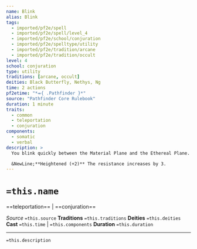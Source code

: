 ```yaml
---
name: Blink
alias: Blink
tags:
  - imported/pf2e/spell
  - imported/pf2e/spell/level_4
  - imported/pf2e/school/conjuration
  - imported/pf2e/spelltype/utility
  - imported/pf2e/tradition/arcane
  - imported/pf2e/tradition/occult
level: 4
school: conjuration
type: utility
traditions: [arcane, occult]
deities: Black Butterfly, Nethys, Ng
time: 2 actions
pf2etime: "*⬺{ .Pathfinder }*"
source: "Pathfinder Core Rulebook"
duration: 1 minute
traits:
  - common
  - teleportation
  - conjuration
components:
  - somatic
  - verbal
description: >
  You blink quickly between the Material Plane and the Ethereal Plane. You gain resistance 5 to all damage (except force). You can Sustain the Spell to vanish and reappear 10 feet away in a random direction determined by the GM; the movement doesn't trigger reactions. At the end of your turn, you vanish and reappear as above.

  &NewLine;**Heightened (+2)** The resistance increases by 3.
---
```

# `=this.name`
==teleportation== | ==conjuration==

*Source* `=this.source`
**Traditions** `=this.traditions`
**Deities** `=this.deities`
**Cast** `=this.time` | `=this.components`
**Duration** `=this.duration`

***
`=this.description`